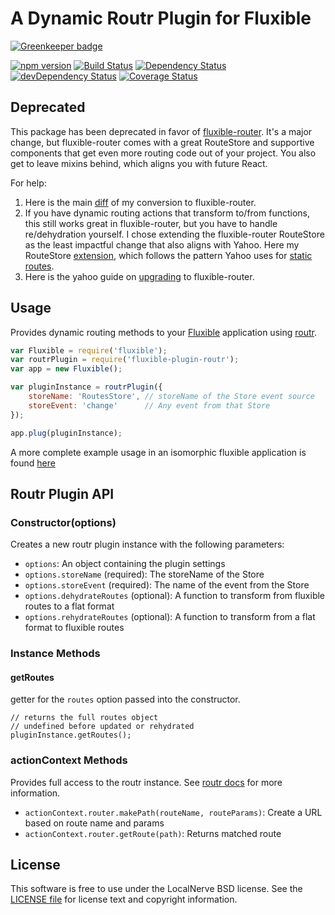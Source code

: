 # A Dynamic Routr Plugin for Fluxible

[![Greenkeeper badge](https://badges.greenkeeper.io/localnerve/fluxible-plugin-dynamic-routr.svg)](https://greenkeeper.io/)

[![npm version](https://badge.fury.io/js/fluxible-plugin-dynamic-routr.svg)](http://badge.fury.io/js/fluxible-plugin-dynamic-routr)
[![Build Status](https://travis-ci.org/localnerve/fluxible-plugin-dynamic-routr.svg?branch=master)](https://travis-ci.org/localnerve/fluxible-plugin-dynamic-routr)
[![Dependency Status](https://david-dm.org/localnerve/fluxible-plugin-dynamic-routr.svg)](https://david-dm.org/localnerve/fluxible-plugin-dynamic-routr)
[![devDependency Status](https://david-dm.org/localnerve/fluxible-plugin-dynamic-routr/dev-status.svg)](https://david-dm.org/localnerve/fluxible-plugin-dynamic-routr#info=devDependencies)
[![Coverage Status](https://coveralls.io/repos/localnerve/fluxible-plugin-dynamic-routr/badge.svg?branch=master)](https://coveralls.io/r/localnerve/fluxible-plugin-dynamic-routr?branch=master)

## Deprecated
This package has been deprecated in favor of [fluxible-router](https://github.com/yahoo/fluxible-router). It's a major change, but fluxible-router comes with a great RouteStore and supportive components that get even more routing code out of your project. You also get to leave mixins behind, which aligns you with future React.

For help:  
1. Here is the main [diff](https://github.com/localnerve/flux-react-example/commit/851bad848cd21c8ebecefa098d6b42e42f86ea3c) of my conversion to fluxible-router.  
2. If you have dynamic routing actions that transform to/from functions, this still works great in fluxible-router, but you have to handle re/dehydration yourself. I chose extending the fluxible-router RouteStore as the least impactful change that also aligns with Yahoo. Here my RouteStore [extension](https://github.com/localnerve/flux-react-example/blob/9e6d56f4ab0af2791d76d6e7cb4f84a6ae03b2e0/stores/RouteStore.js), which follows the pattern Yahoo uses for [static routes](https://github.com/yahoo/fluxible-router/blob/4b6f086cf964f28aee5f658bcb60f14b8a2c90e0/lib/RouteStore.js#L134).  
3. Here is the yahoo guide on [upgrading](https://github.com/yahoo/fluxible-router/blob/master/UPGRADE.md) to fluxible-router.

## Usage
Provides dynamic routing methods to your [Fluxible](https://github.com/yahoo/fluxible) application using [routr](https://github.com/yahoo/routr).

```js
var Fluxible = require('fluxible');
var routrPlugin = require('fluxible-plugin-routr');
var app = new Fluxible();

var pluginInstance = routrPlugin({
    storeName: 'RoutesStore', // storeName of the Store event source
    storeEvent: 'change'      // Any event from that Store
});

app.plug(pluginInstance);
```

A more complete example usage in an isomorphic fluxible application is found [here](https://github.com/localnerve/flux-react-example)

## Routr Plugin API
### Constructor(options)

Creates a new routr plugin instance with the following parameters:

 * `options`: An object containing the plugin settings
 * `options.storeName` (required): The storeName of the Store
 * `options.storeEvent` (required): The name of the event from the Store
 * `options.dehydrateRoutes` (optional): A function to transform from fluxible routes to a flat format
 * `options.rehydrateRoutes` (optional): A function to transform from a flat format to fluxible routes

### Instance Methods

#### getRoutes

getter for the `routes` option passed into the constructor.

```
// returns the full routes object
// undefined before updated or rehydrated
pluginInstance.getRoutes();
```

### actionContext Methods

Provides full access to the routr instance. See [routr docs](https://github.com/yahoo/routr) for more information.

 * `actionContext.router.makePath(routeName, routeParams)`: Create a URL based on route name and params
 * `actionContext.router.getRoute(path)`: Returns matched route

## License

This software is free to use under the LocalNerve BSD license.
See the [LICENSE file][] for license text and copyright information.

[LICENSE file]: https://github.com/localnerve/fluxible-plugin-dynamic-routr/blob/master/LICENSE.md
